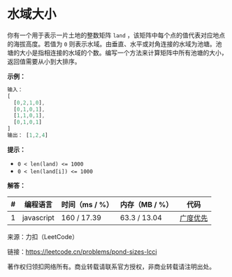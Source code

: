 # 水域大小

你有一个用于表示一片土地的整数矩阵 `land` ，该矩阵中每个点的值代表对应地点的海拔高度。若值为 `0` 则表示水域。由垂直、水平或对角连接的水域为池塘。池塘的大小是指相连接的水域的个数。编写一个方法来计算矩阵中所有池塘的大小，返回值需要从小到大排序。

**示例：**

``` javascript
输入：
[
  [0,2,1,0],
  [0,1,0,1],
  [1,1,0,1],
  [0,1,0,1]
]
输出： [1,2,4]
```

**提示：**

- `0 < len(land) <= 1000`
- `0 < len(land[i]) <= 1000`

**解答：**

**#**|**编程语言**|**时间（ms / %）**|**内存（MB / %）**|**代码**
--|--|--|--|--
1|javascript|160 / 17.39|63.3 / 13.04|[广度优先](./javascript/ac_v1.js)

来源：力扣（LeetCode）

链接：https://leetcode.cn/problems/pond-sizes-lcci

著作权归领扣网络所有。商业转载请联系官方授权，非商业转载请注明出处。
